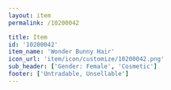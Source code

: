 ```yaml
---
layout: item
permalink: /10200042

title: Item
id: '10200042'
item_name: 'Wonder Bunny Hair'
icon_url: 'item/icon/customize/10200042.png'
sub_header: ['Gender: Female', 'Cosmetic']
footer: ['Untradable, Unsellable']
---
```

